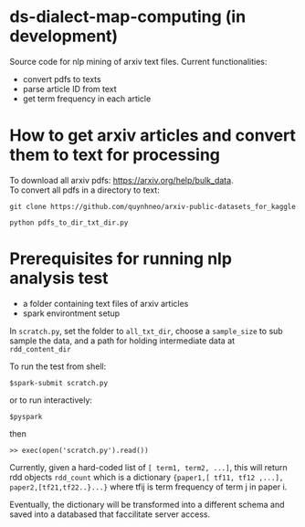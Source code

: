 # ds-dialect-map-computing (in development)

Source code for nlp mining of arxiv text files.  Current functionalities:
- convert pdfs to texts
- parse article ID from text
- get term frequency in each article

# How to get arxiv articles and convert them to text for processing
To download all arxiv pdfs: https://arxiv.org/help/bulk_data.  
To convert all pdfs in a directory to text:

```
git clone https://github.com/quynhneo/arxiv-public-datasets_for_kaggle
```


```
python pdfs_to_dir_txt_dir.py
```

# Prerequisites for running nlp analysis test
- a folder containing text files of arxiv articles
- spark environtment setup

In `scratch.py`, set the folder to `all_txt_dir`, choose a `sample_size` to sub sample the data, and a path for holding intermediate data at `rdd_content_dir`

To run the test from shell:
```
$spark-submit scratch.py
```

or to run interactively:
```
$pyspark
```

then

```
>> exec(open('scratch.py').read())
```

Currently, given a hard-coded list of `[ term1, term2, ...]`, this will return rdd objects `rdd_count` which is a dictionary `{paper1,[ tf11, tf12 ,...], paper2,[tf21,tf22..}...}` where tfij is term frequency of term j in paper i.

Eventually, the dictionary will be transformed into a different schema and saved into a databased that faccilitate server access. 
